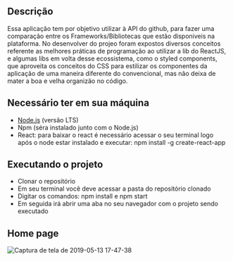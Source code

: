 ## Descrição
Essa aplicação tem por objetivo utilizar à API do github, para fazer uma comparação entre os Frameworks/Bibliotecas que estão disponiveis na plataforma. No desenvolver do projeo foram expostos diversos conceitos referente as melhores práticas de programação ao utilizar a lib do ReactJS, e algumas libs em volta desse ecossistema, como o styled components, que aproveita os conceitos do CSS para estilizar os componentes da aplicação de uma maneira diferente do convencional, mas não deixa de mater a boa e velha organizão no código.

## Necessário ter em sua máquina
<ul>
  <li><a href="https://nodejs.org/en/">Node.js</a> (versão LTS)</li>
  <li>Npm (séra instalado junto com o Node.js)</li>
  <li>
    React: para baixar o react é necessário acessar o seu terminal logo após o node estar instalado e executar: npm install -g create-react-app
  </li>
</ul>

## Executando o projeto
<ul>
 <li>Clonar o repositório</li>
 <li>Em seu terminal você deve acessar a pasta do repositório clonado</li>
 <li>Digitar os comandos: npm install e npm start</li>
 <li>Em seguida irá abrir uma aba no seu navegador com o projeto sendo executado</li>
</ul>

## Home page
![Captura de tela de 2019-05-13 17-47-38](https://user-images.githubusercontent.com/37129994/57653992-91599200-75a9-11e9-8b15-6019b930b660.jpg)
